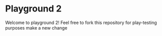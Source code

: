 # Playground 2


Welcome to playground 2! Feel free to fork this repository for play-testing purposes
make a new change 